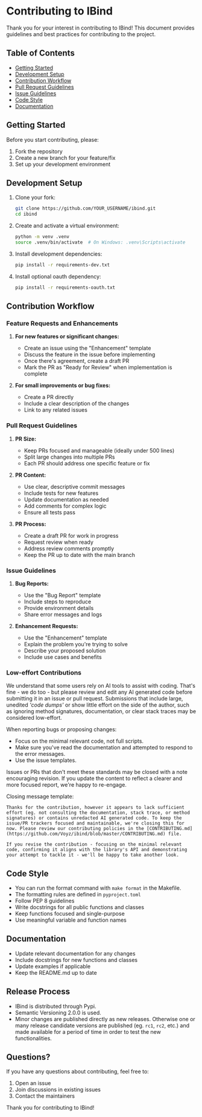 # Contributing to IBind

Thank you for your interest in contributing to IBind! This document provides guidelines and best practices for contributing to the project.

## Table of Contents

- [Getting Started](#getting-started)
- [Development Setup](#development-setup)
- [Contribution Workflow](#contribution-workflow)
- [Pull Request Guidelines](#pull-request-guidelines)
- [Issue Guidelines](#issue-guidelines)
- [Code Style](#code-style)
- [Documentation](#documentation)

## Getting Started

Before you start contributing, please:

1. Fork the repository
2. Create a new branch for your feature/fix
3. Set up your development environment

## Development Setup

1. Clone your fork:

   ```bash
   git clone https://github.com/YOUR_USERNAME/ibind.git
   cd ibind
   ```

2. Create and activate a virtual environment:

   ```bash
   python -m venv .venv
   source .venv/bin/activate  # On Windows: .venv\Scripts\activate
   ```

3. Install development dependencies:

   ```bash
   pip install -r requirements-dev.txt
   ```

4. Install optional oauth dependency:

   ```bash
   pip install -r requirements-oauth.txt
   ```

## Contribution Workflow

### Feature Requests and Enhancements

1. **For new features or significant changes:**
   - Create an issue using the "Enhancement" template
   - Discuss the feature in the issue before implementing
   - Once there's agreement, create a draft PR
   - Mark the PR as "Ready for Review" when implementation is complete

2. **For small improvements or bug fixes:**
   - Create a PR directly
   - Include a clear description of the changes
   - Link to any related issues

### Pull Request Guidelines

1. **PR Size:**
   - Keep PRs focused and manageable (ideally under 500 lines)
   - Split large changes into multiple PRs
   - Each PR should address one specific feature or fix

2. **PR Content:**
   - Use clear, descriptive commit messages
   - Include tests for new features
   - Update documentation as needed
   - Add comments for complex logic
   - Ensure all tests pass

3. **PR Process:**
   - Create a draft PR for work in progress
   - Request review when ready
   - Address review comments promptly
   - Keep the PR up to date with the main branch

### Issue Guidelines

1. **Bug Reports:**
   - Use the "Bug Report" template
   - Include steps to reproduce
   - Provide environment details
   - Share error messages and logs

2. **Enhancement Requests:**
   - Use the "Enhancement" template
   - Explain the problem you're trying to solve
   - Describe your proposed solution
   - Include use cases and benefits

### Low-effort Contributions
We understand that some users rely on AI tools to assist with coding. That's fine - we do too - but please review and edit any AI generated code before submitting it in an issue or pull request. Submissions that include large, unedited _'code dumps'_ or show little effort on the side of the author, such as ignoring method signatures, documentation, or clear stack traces may be considered low-effort.

When reporting bugs or proposing changes:
- Focus on the minimal relevant code, not full scripts.
- Make sure you've read the documentation and attempted to respond to the error messages.
- Use the issue templates.

Issues or PRs that don't meet these standards may be closed with a note encouraging revision. If you update the content to reflect a clearer and more focused report, we're happy to re-engage.

Closing message template:

```
Thanks for the contribution, however it appears to lack sufficient effort (eg. not consulting the documentation, stack trace, or method signatures) or contains unredacted AI generated code. To keep the issue/PR trackers focused and maintainable, we're closing this for now. Please review our contributing policies in the [CONTRIBUTING.md](https://github.com/Voyz/ibind/blob/master/CONTRIBUTING.md) file.

If you revise the contribution - focusing on the minimal relevant code, confirming it aligns with the library's API and demonstrating your attempt to tackle it - we'll be happy to take another look. 
```

## Code Style

- You can run the format command with `make format` in the Makefile.
- The formatting rules are defined in `pyproject.toml`
- Follow PEP 8 guidelines
- Write docstrings for all public functions and classes
- Keep functions focused and single-purpose
- Use meaningful variable and function names

## Documentation

- Update relevant documentation for any changes
- Include docstrings for new functions and classes
- Update examples if applicable
- Keep the README.md up to date

## Release Process

- IBind is distributed through Pypi.
- Semantic Versioning 2.0.0 is used.
- Minor changes are published directly as new releases. Otherwise one or many release candidate versions are published (eg. `rc1`, `rc2`, etc.) and made available for a period of time in order to test the new functionalities.

## Questions?

If you have any questions about contributing, feel free to:

1. Open an issue
2. Join discussions in existing issues
3. Contact the maintainers

Thank you for contributing to IBind!
